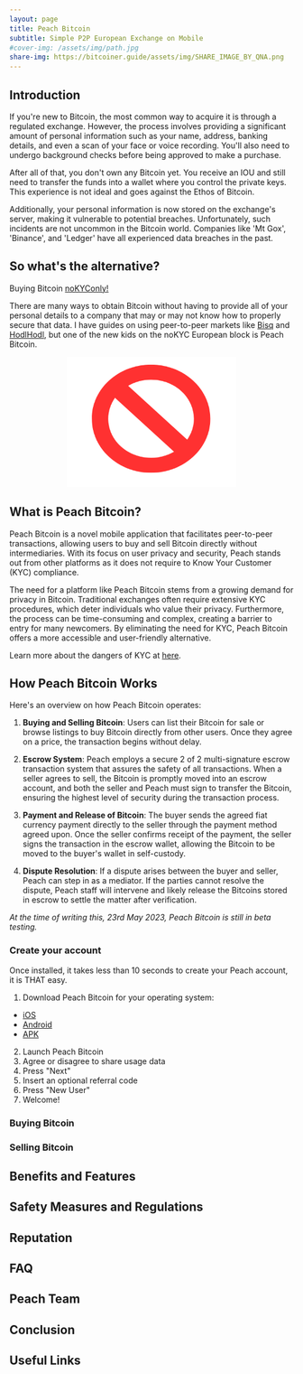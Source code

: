 ```yaml
---
layout: page
title: Peach Bitcoin
subtitle: Simple P2P European Exchange on Mobile 
#cover-img: /assets/img/path.jpg
share-img: https://bitcoiner.guide/assets/img/SHARE_IMAGE_BY_QNA.png
---
```


## Introduction
If you're new to Bitcoin, the most common way to acquire it is through a regulated exchange. However, the process involves providing a significant amount of personal information such as your name, address, banking details, and even a scan of your face or voice recording. You'll also need to undergo background checks before being approved to make a purchase. 

After all of that, you don't own any Bitcoin yet. You receive an IOU and still need to transfer the funds into a wallet where you control the private keys. This experience is not ideal and goes against the Ethos of Bitcoin. 

Additionally, your personal information is now stored on the exchange's server, making it vulnerable to potential breaches. Unfortunately, such incidents are not uncommon in the Bitcoin world. Companies like 'Mt Gox', 'Binance', and 'Ledger' have all experienced data breaches in the past.

## So what's the alternative?
Buying Bitcoin [noKYConly!](/nokyconly) 

There are many ways to obtain Bitcoin without having to provide all of your personal details to a company that may or may not know how to properly secure that data. I have guides on using peer-to-peer markets like [Bisq](/bisq) and [HodlHodl](/hodlhodl), but one of the new kids on the noKYC European block is Peach Bitcoin.

<p align="center">
<img src="/assets/img/NKYC2.png" class=responsive width="300" height="230" maxheight="300" />
</p>


## What is Peach Bitcoin?
Peach Bitcoin is a novel mobile application that facilitates peer-to-peer transactions, allowing users to buy and sell Bitcoin directly without intermediaries. With its focus on user privacy and security, Peach stands out from other platforms as it does not require to Know Your Customer (KYC) compliance.

The need for a platform like Peach Bitcoin stems from a growing demand for privacy in Bitcoin. Traditional exchanges often require extensive KYC procedures, which deter individuals who value their privacy. Furthermore, the process can be time-consuming and complex, creating a barrier to entry for many newcomers. By eliminating the need for KYC, Peach Bitcoin offers a more accessible and user-friendly alternative.

Learn more about the dangers of KYC at [here](/nokyconly).

## How Peach Bitcoin Works
Here's an overview on how Peach Bitcoin operates:

1. **Buying and Selling Bitcoin**: Users can list their Bitcoin for sale or browse listings to buy Bitcoin directly from other users. Once they agree on a price, the transaction begins without delay.

2. **Escrow System**: Peach employs a secure 2 of 2 multi-signature escrow transaction system that assures the safety of all transactions. When a seller agrees to sell, the Bitcoin is promptly moved into an escrow account, and both the seller and Peach must sign to transfer the Bitcoin, ensuring the highest level of security during the transaction process.

3. **Payment and Release of Bitcoin**: The buyer sends the agreed fiat currency payment directly to the seller through the payment method agreed upon. Once the seller confirms receipt of the payment, the seller signs the transaction in the escrow wallet, allowing the Bitcoin to be moved to the buyer's wallet in self-custody.

4. **Dispute Resolution**: If a dispute arises between the buyer and seller, Peach can step in as a mediator. If the parties cannot resolve the dispute, Peach staff will intervene and likely release the Bitcoins stored in escrow to settle the matter after verification.

*At the time of writing this, 23rd May 2023, Peach Bitcoin is still in beta testing.*

### Create your account
Once installed, it takes less than 10 seconds to create your Peach account, it is THAT easy.

1. Download Peach Bitcoin for your operating system:
- [iOS](https://testflight.apple.com/join/wfSPFEWG)
- [Android](https://play.google.com/store/apps/details?id=com.peachbitcoin.peach.mainnet&pli=1)
- [APK](https://peachbitcoin.com/apk/)
2. Launch Peach Bitcoin 
3. Agree or disagree to share usage data
4. Press "Next"
5. Insert an optional referral code
6. Press "New User"
7. Welcome!

### Buying Bitcoin

### Selling Bitcoin

## Benefits and Features

## Safety Measures and Regulations

## Reputation

## FAQ 

## Peach Team

## Conclusion 

## Useful Links


